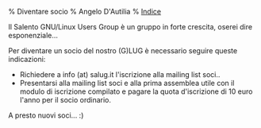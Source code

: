 % Diventare socio
% Angelo D'Autilia
% [Indice](00-Indice.html)


Il Salento GNU/Linux Users Group è un gruppo in forte crescita, oserei dire esponenziale...

Per diventare un socio del nostro (G)LUG è necessario seguire queste indicazioni:

* Richiedere a info (at) salug.it l'iscrizione alla mailing list soci..
* Presentarsi alla mailing list soci e alla prima assemblea utile con il modulo di iscrizione compilato e pagare la quota d'iscrizione di 10 euro l'anno per il socio ordinario.

A presto nuovi soci... :)
